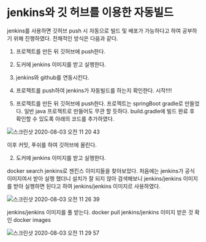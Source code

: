 # jenkins와 깃 허브를 이용한 자동빌드 

jenkins를 사용하면 깃허브 push 시 자동으로 빌드 및 배포가 가능하다고 하여 공부하기 위해 진행하였다.
전채적인 방식은 다음과 같다.

1. 프로젝트를 만든 뒤 깃허브에 push한다.
2. 도커에 jenkins 이미지를 받고 실행한다.
3. jenkins와 github를 연동시킨다.
4. 프로젝트를 push하여 jenkins가 자동빌드를 하는지 확인한다.
시작!!!!

1. 프로젝트를 만든 뒤 깃허브에 push한다.
프로젝트는 springBoot gradle로 만들었다. 일반 java 프로젝트로 만들어도 무관 할 듯하다.
build.gradle에 빌드 완료 후 확인할 수 있도록 아래의 코드를 추가하였다.


![스크린샷 2020-08-03 오전 11 20 43](https://user-images.githubusercontent.com/50133267/89140131-b5710c80-d57b-11ea-9dea-48323a537083.png)


이후 커밋, 푸쉬를 하여 깃허브에 올린다.

2. 도커에 jenkins 이미지를 받고 실행한다.

docker search jenkins로 젠킨스 이미지들을 찾아보았다.
처음에는 jenkins가 공식 이미지여서 받아 실행 했더니 설치가 잘 되지 않아 검색해보니 jenkins/jenkins 이미지를 받아 실행하면 된다고 하여 jenkins/jenkins 이미지르 사용하였다.

![스크린샷 2020-08-03 오전 11 26 39](https://user-images.githubusercontent.com/50133267/89140313-3fb97080-d57c-11ea-9119-25788fa6e195.png)


jenkins/jenkins 이미지를 풀 받는다.
docker pull jenkins/jenkins
이미지 받은 것 확인
docker images


![스크린샷 2020-08-03 오전 11 29 57](https://user-images.githubusercontent.com/50133267/89140480-b6566e00-d57c-11ea-8e66-3be62126d065.png)






